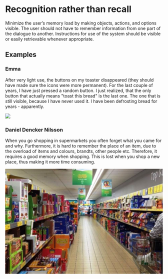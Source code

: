 # Recognition rather than recall

Minimize the user’s memory load by making objects, actions, and options visible. The user should not have to remember information from one part of the dialogue to another. Instructions for use of the system should be visible or easily retrievable whenever appropriate.

## Examples

### Emma
After very light use, the buttons on my toaster disappeared (they should have made sure the icons were more permanent). For the last couple of years, I have just pressed a random button. I just realized, that the only button that actually means "toast this bread" is the last one. The one that is still visible, because I have never used it. I have been defrosting bread for years - apparently.

![](images/Emma-toaster.JPG) 


### Daniel Dencker Nilsson
When you go shopping in supermarkets you often forget what you came for and why. Furthermore, it is hard to remember the place of an item, due to the overload of items and colours, brandts, other people etc. Therefore, it requires a good memory when shopping. This is lost when you shop a new place, thus making it more time consuming. 

![](images/Supermarket_Aisle_DDEN.jpg)